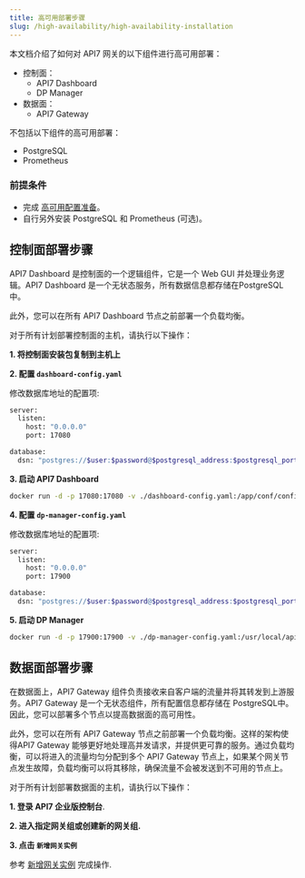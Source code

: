 ```yaml
---
title: 高可用部署步骤
slug: /high-availability/high-availability-installation
---
```


本文档介绍了如何对 API7 网关的以下组件进行高可用部署：

- 控制面：
  - API7 Dashboard
  - DP Manager
- 数据面：
  - API7 Gateway

不包括以下组件的高可用部署：

- PostgreSQL
- Prometheus

### 前提条件

- 完成 [高可用配置准备](./prepare-for-high-availability.md)。
- 自行另外安装 PostgreSQL 和 Prometheus (可选)。

## 控制面部署步骤

API7 Dashboard 是控制面的一个逻辑组件，它是一个 Web GUI 并处理业务逻辑。API7 Dashboard 是一个无状态服务，所有数据信息都存储在PostgreSQL 中。

此外，您可以在所有 API7 Dashboard 节点之前部署一个负载均衡。

对于所有计划部署控制面的主机，请执行以下操作：

**1. 将控制面安装包复制到主机上**

**2. 配置 `dashboard-config.yaml`**

修改数据库地址的配置项:

```bash
server:
  listen:
    host: "0.0.0.0"
    port: 17080

database:
  dsn: "postgres://$user:$password@$postgresql_address:$postgresql_port/api7ee"
```

**3. 启动 API7 Dashboard**

```bash
docker run -d -p 17080:17080 -v ./dashboard-config.yaml:/app/conf/config.yaml api7/api7-ee-3-integrated:v3.2.8.1
```

**4. 配置 `dp-manager-config.yaml`**

修改数据库地址的配置项:

```bash
server:
  listen:
    host: "0.0.0.0"
    port: 17900

database:
  dsn: "postgres://$user:$password@$postgresql_address:$postgresql_port/api7ee"
```

**5. 启动 DP Manager**

```bash
docker run -d -p 17900:17900 -v ./dp-manager-config.yaml:/usr/local/api7/conf/config.yaml api7/api7-ee-dp-manager:v3.2.8.1
```

## 数据面部署步骤

在数据面上，API7 Gateway 组件负责接收来自客户端的流量并将其转发到上游服务。API7 Gateway 是一个无状态组件，所有配置信息都存储在 PostgreSQL中。因此，您可以部署多个节点以提高数据面的高可用性。

此外，您可以在所有 API7 Gateway 节点之前部署一个负载均衡。这样的架构使得API7 Gateway 能够更好地处理高并发请求，并提供更可靠的服务。通过负载均衡，可以将进入的流量均匀分配到多个 API7 Gateway 节点上，如果某个网关节点发生故障，负载均衡可以将其移除，确保流量不会被发送到不可用的节点上。

对于所有计划部署数据面的主机，请执行以下操作：

**1. 登录 API7 企业版控制台**.

**2. 进入指定网关组或创建新的网关组.**

**3. 点击 `新增网关实例`**

参考 [新增网关实例](../api-full-lifecycle-management/api-runtime/add-gateway-instances.md) 完成操作.
